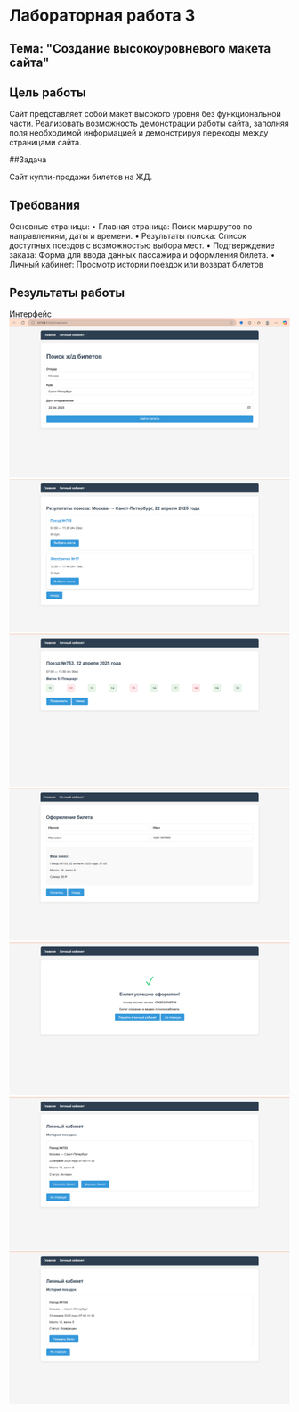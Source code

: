 # Лабораторная работа 3

## Тема: "Создание высокоуровневого макета сайта"

## Цель работы

Cайт представляет собой макет высокого уровня без функциональной части. Реализовать возможность демонстрации работы сайта, заполняя поля необходимой информацией и демонстрируя переходы между страницами сайта.

##Задача

Сайт купли-продажи билетов на ЖД.

## Требования

Основные страницы:
• Главная страница: Поиск маршрутов по направлениям, даты и времени.
• Результаты поиска: Список доступных поездов с возможностью выбора
мест.
• Подтверждение заказа: Форма для ввода данных пассажира и оформления
билета.
• Личный кабинет: Просмотр истории поездок или возврат билетов

## Результаты работы

Интерфейс
![](1.png)
![](2.png)
![](3.png)
![](4.png)
![](5.png)
![](6.png)
![](7.png)

